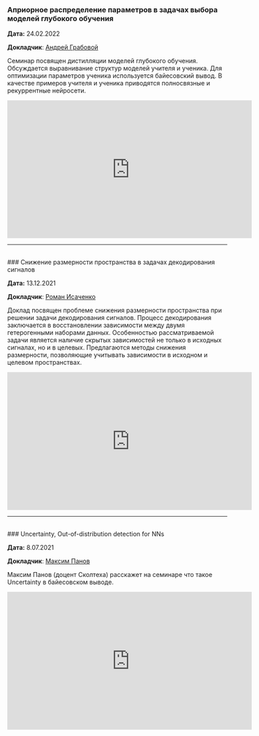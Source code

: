 ### Априорное распределение параметров в задачах выбора моделей глубокого обучения

**Дата:** 24.02.2022

**Докладчик**: [Андрей Грабовой](../../people/grabovoy_av)

Семинар посвящен дистилляции моделей глубокого обучения. Обсуждается выравнивание структур моделей учителя и ученика. Для оптимизации параметров ученика используется байесовский вывод. В качестве примеров учителя и ученика приводятся полносвязные и рекуррентные нейросети.

<iframe width="560" height="315" src="https://www.youtube.com/embed/h0K4sKhS9-w" title="YouTube video player" frameborder="0" allow="accelerometer; autoplay; clipboard-write; encrypted-media; gyroscope; picture-in-picture" allowfullscreen></iframe>

<hr>
<br>
###  Снижение размерности пространства в задачах декодирования сигналов 

**Дата:** 13.12.2021

**Докладчик**: [Роман Исаченко](../../people/isachenko_rv)

Доклад посвящен проблеме снижения размерности пространства при решении задачи декодирования сигналов. Процесс декодирования заключается в восстановлении зависимости между двумя гетерогенными наборами данных. Особенностью рассматриваемой задачи является наличие скрытых зависимостей не только в исходных сигналах, но и в целевых. Предлагаются методы снижения размерности, позволяющие учитывать зависимости в исходном и целевом пространствах.


<iframe width="560" height="315" src="https://www.youtube.com/embed/o83JW22zRh8" title="YouTube video player" frameborder="0" allow="accelerometer; autoplay; clipboard-write; encrypted-media; gyroscope; picture-in-picture" allowfullscreen></iframe>

<hr>
<br>
###  Uncertainty, Out-of-distribution detection for NNs 

**Дата:** 8.07.2021

**Докладчик**: [Максим Панов](https://faculty.skoltech.ru/people/maximpanov)

Максим Панов (доцент Сколтеха) расскажет на семинаре что такое Uncertainty в байесовском выводе.

<iframe width="560" height="315" src="https://www.youtube.com/embed/N-p_qSLzoAI" title="YouTube video player" frameborder="0" allow="accelerometer; autoplay; clipboard-write; encrypted-media; gyroscope; picture-in-picture" allowfullscreen></iframe>
